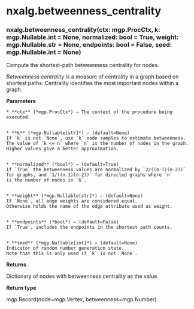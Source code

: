 # nxalg.betweenness_centrality


### nxalg.betweenness_centrality(ctx: mgp.ProcCtx, k: mgp.Nullable.int = None, normalized: bool = True, weight: mgp.Nullable.str = None, endpoints: bool = False, seed: mgp.Nullable.int = None)
Compute the shortest-path betweenness centrality for nodes.

*Betweenness centrality* is a measure of centrality in a graph based on shortest
paths. Centrality identifies the most important nodes within a graph.


**Parameters**

    
    * **ctx** (*mgp.ProcCtx*) – The context of the procedure being executed.


    * **k** (*mgp.Nullable[str]*) – (default=None)
    If `k` is not `None`, use `k` node samples to estimate betweenness.
    The value of `k <= n` where `n` is the number of nodes in the graph.
    Higher values give a better approximation.


    * **normalized** (*bool*) – (default=True)
    If `True` the betweenness values are normalized by `2/((n-1)(n-2))`
    for graphs, and `1/((n-1)(n-2))` for directed graphs where `n`
    is the number of nodes in `G`.


    * **weight** (*mgp.Nullable[str]*) – (default=None)
    If `None`, all edge weights are considered equal.
    Otherwise holds the name of the edge attribute used as weight.


    * **endpoints** (*bool*) – (default=False)
    If `True`, includes the endpoints in the shortest path counts.


    * **seed** (*mgp.Nullable[int]*) – (default=None)
    Indicator of random number generation state.
    Note that this is only used if `k` is not `None`.



**Returns**

Dictionary of nodes with betweenness centrality as the value.



**Return type**

mgp.Record(node=mgp.Vertex, betweenness=mgp.Number)
